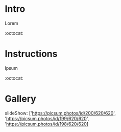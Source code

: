 # Intro
Lorem

:octocat:

# Instructions
Ipsum

:octocat:

# Gallery
slideShow: ['https://picsum.photos/id/200/620/620', 'https://picsum.photos/id/199/620/620', 'https://picsum.photos/id/198/620/620]
